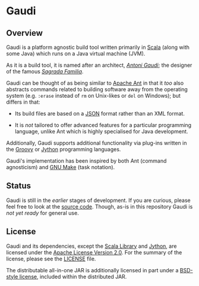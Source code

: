 Gaudi
=====

Overview
--------
Gaudi is a platform agnostic build tool
written primarily in [Scala](http://www.scala-lang.org) (along with some Java) which runs on a Java virtual machine (JVM).

As it is a build tool, it is named after an architect, [*Antoni Gaudi*](http://en.wikipedia.org/wiki/Antoni_Gaudi);
the designer of the famous [*Sagrada Familia*](http://en.wikipedia.org/wiki/Sagrada_Familia).

Gaudi can be thought of as being similar to [Apache Ant](http://ant.apache.org) in that it *too*
also abstracts commands related to building software away from the operating system 
(e.g. `:erase` instead of `rm` on Unix-likes or `del` on Windows); 
but differs in that:

- Its build files are based on a [JSON](http://www.json.org) format rather than an XML format.

- It is *not* tailored to offer advanced features for a particular programming
  language, unlike Ant which is highly specialised for Java development.

Additionally, Gaudi supports additional functionality via plug-ins written 
in the [Groovy](http://groovy.codehaus.org) or [Jython](http://www.jython.org) programming languages.

Gaudi's implementation has been inspired by
both Ant (command agnosticism) and [GNU Make](http://www.gnu.org/software/make) (task notation).

Status
------
Gaudi is still in the *earlier* stages of development.
If you are curious, please feel free to look at the [source code](/stpettersens/Gaudi/tree/master/src/org/stpettersens/gaudi).
Though, as-is in this repository Gaudi is *not yet ready* for general
use.

License
-------
Gaudi and its dependencies, except the [Scala Library](http://www.scala-lang.org/node/146) and [Jython](http://www.jython.org/license.html), are licensed under the [Apache License Version 2.0](http://www.apache.org/licenses/LICENSE-2.0).
For the summary of the license, please see the [LICENSE](http://github.com/stpettersens/Gaudi/blob/master/LICENSE) file.

The distributable all-in-one JAR is additionally licensed in part under
a [BSD-style license](http://one-jar.sourceforge.net/index.php?page=documents&file=license),
included within the distributed JAR.

